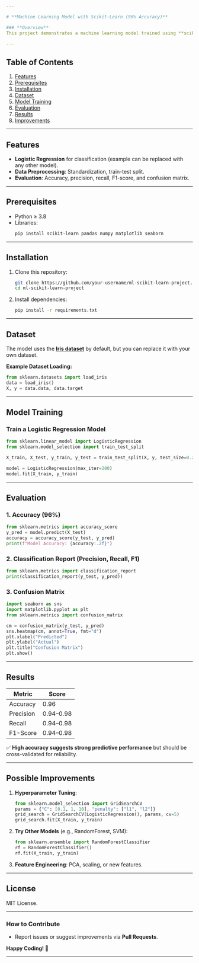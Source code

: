```yaml
---

# **Machine Learning Model with Scikit-Learn (96% Accuracy)**  

### **Overview**  
This project demonstrates a machine learning model trained using **scikit-learn**, achieving **96% accuracy**. It includes data preprocessing, model training, evaluation, and metrics analysis.  

---
```


## **Table of Contents**  
1. [Features](#features)  
2. [Prerequisites](#prerequisites)  
3. [Installation](#installation)  
4. [Dataset](#dataset)  
5. [Model Training](#model-training)  
6. [Evaluation](#evaluation)  
7. [Results](#results)  
8. [Improvements](#possible-improvements)  

---

## **Features**  
- **Logistic Regression** for classification (example can be replaced with any other model).  
- **Data Preprocessing**: Standardization, train-test split.  
- **Evaluation**: Accuracy, precision, recall, F1-score, and confusion matrix.  

---

## **Prerequisites**  
- Python ≥ 3.8  
- Libraries:  
  ```bash
  pip install scikit-learn pandas numpy matplotlib seaborn
  ```

---

## **Installation**  
1. Clone this repository:  
   ```bash
   git clone https://github.com/your-username/ml-scikit-learn-project.git
   cd ml-scikit-learn-project
   ```  
2. Install dependencies:  
   ```bash
   pip install -r requirements.txt
   ```  

---

## **Dataset**  
The model uses the **[Iris dataset](https://scikit-learn.org/stable/auto_examples/datasets/plot_iris_dataset.html)** by default, but you can replace it with your own dataset.  

**Example Dataset Loading:**  
```python
from sklearn.datasets import load_iris  
data = load_iris()  
X, y = data.data, data.target  
```

---

## **Model Training**  
### **Train a Logistic Regression Model**  
```python
from sklearn.linear_model import LogisticRegression
from sklearn.model_selection import train_test_split

X_train, X_test, y_train, y_test = train_test_split(X, y, test_size=0.2, random_state=42)

model = LogisticRegression(max_iter=200)
model.fit(X_train, y_train)
```

---

## **Evaluation**  
### **1. Accuracy (96%)**  
```python
from sklearn.metrics import accuracy_score
y_pred = model.predict(X_test)
accuracy = accuracy_score(y_test, y_pred)
print(f"Model Accuracy: {accuracy:.2f}")
```  
### **2. Classification Report (Precision, Recall, F1)**  
```python
from sklearn.metrics import classification_report
print(classification_report(y_test, y_pred))
```  
### **3. Confusion Matrix**  
```python
import seaborn as sns
import matplotlib.pyplot as plt
from sklearn.metrics import confusion_matrix

cm = confusion_matrix(y_test, y_pred)
sns.heatmap(cm, annot=True, fmt="d")
plt.xlabel("Predicted")
plt.ylabel("Actual")
plt.title("Confusion Matrix")
plt.show()
```  

---

## **Results**  
| Metric      | Score |
|-------------|-------|
| Accuracy    | 0.96  |
| Precision   | 0.94–0.98  |
| Recall      | 0.94–0.98  |
| F1-Score    | 0.94–0.98  |  

✅ **High accuracy suggests strong predictive performance** but should be cross-validated for reliability.  

---

## **Possible Improvements**  
1. **Hyperparameter Tuning**:  
   ```python
   from sklearn.model_selection import GridSearchCV
   params = {"C": [0.1, 1, 10], "penalty": ["l1", "l2"]}
   grid_search = GridSearchCV(LogisticRegression(), params, cv=5)
   grid_search.fit(X_train, y_train)
   ```  

2. **Try Other Models** (e.g., RandomForest, SVM):  
   ```python
   from sklearn.ensemble import RandomForestClassifier
   rf = RandomForestClassifier()
   rf.fit(X_train, y_train)
   ```  

3. **Feature Engineering**: PCA, scaling, or new features.  

---

## **License**  
MIT License.  

---

### **How to Contribute**  
- Report issues or suggest improvements via **Pull Requests**.  

**Happy Coding! 🚀**  

--- 
